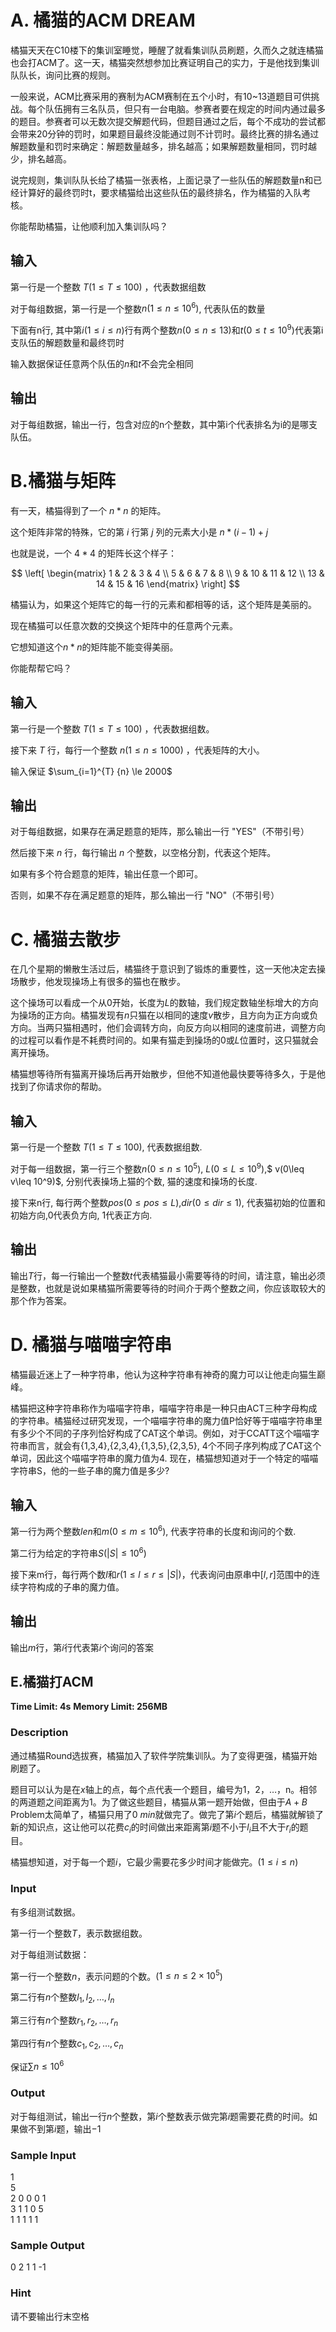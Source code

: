 # A. 橘猫的ACM DREAM

橘猫天天在C10楼下的集训室睡觉，睡醒了就看集训队员刷题，久而久之就连橘猫也会打ACM了。这一天，橘猫突然想参加比赛证明自己的实力，于是他找到集训队队长，询问比赛的规则。

一般来说，ACM比赛采用的赛制为ACM赛制在五个小时，有10~13道题目可供挑战。每个队伍拥有三名队员，但只有一台电脑。参赛者要在规定的时间内通过最多的题目。参赛者可以无数次提交解题代码，但题目通过之后，每个不成功的尝试都会带来20分钟的罚时，如果题目最终没能通过则不计罚时。最终比赛的排名通过解题数量和罚时来确定：解题数量越多，排名越高；如果解题数量相同，罚时越少，排名越高。

说完规则，集训队队长给了橘猫一张表格，上面记录了一些队伍的解题数量n和已经计算好的最终罚时t，要求橘猫给出这些队伍的最终排名，作为橘猫的入队考核。

你能帮助橘猫，让他顺利加入集训队吗？



## 输入

第一行是一个整数 $T (1 \le T \le 100)$ ，代表数据组数

对于每组数据，第一行是一个整数$n(1\leq n\leq 10^6)$, 代表队伍的数量

下面有n行, 其中第$i(1\leq i\leq n)$行有两个整数$n(0\leq n\leq13)$和$t(0\leq t\leq 10^9)$代表第i支队伍的解题数量和最终罚时

输入数据保证任意两个队伍的$n$和$t$不会完全相同



## 输出

对于每组数据，输出一行，包含对应的n个整数，其中第i个代表排名为i的是哪支队伍。



# B.橘猫与矩阵

有一天，橘猫得到了一个 $n*n$ 的矩阵。

这个矩阵非常的特殊，它的第 $i$ 行第 $j$ 列的元素大小是 $n*(i-1)+j$

也就是说，一个 $4*4$ 的矩阵长这个样子：

$$
\left[
\begin{matrix}
1 & 2 & 3 & 4 \\
5 & 6 & 7 & 8 \\
9 & 10 & 11 & 12 \\
13 & 14 & 15 & 16 
\end{matrix}
\right]
$$

橘猫认为，如果这个矩阵它的每一行的元素和都相等的话，这个矩阵是美丽的。  

现在橘猫可以任意次数的交换这个矩阵中的任意两个元素。

它想知道这个$n*n$的矩阵能不能变得美丽。

你能帮帮它吗？



## 输入

第一行是一个整数 $T (1 \le T \le 100)$ ，代表数据组数。

接下来 $T$ 行，每行一个整数 $n (1 \le n \le 1000)$ ，代表矩阵的大小。

输入保证 $\sum_{i=1}^{T} {n} \le 2000$



## 输出

对于每组数据，如果存在满足题意的矩阵，那么输出一行 "YES"（不带引号）

然后接下来 $n$ 行，每行输出 $n$ 个整数，以空格分割，代表这个矩阵。

如果有多个符合题意的矩阵，输出任意一个即可。

否则，如果不存在满足题意的矩阵，那么输出一行 "NO"（不带引号）



# C. 橘猫去散步

在几个星期的懒散生活过后，橘猫终于意识到了锻炼的重要性，这一天他决定去操场散步，他发现操场上有很多的猫也在散步。

这个操场可以看成一个从$0$开始，长度为$L$的数轴，我们规定数轴坐标增大的方向为操场的正方向。橘猫发现有$n$只猫在以相同的速度$v$散步，且方向为正方向或负方向。当两只猫相遇时，他们会调转方向，向反方向以相同的速度前进，调整方向的过程可以看作是不耗费时间的。如果有猫走到操场的$0$或$L$位置时，这只猫就会离开操场。

橘猫想等待所有猫离开操场后再开始散步，但他不知道他最快要等待多久，于是他找到了你请求你的帮助。



## 输入

第一行是一个整数 $T (1 \le T \le 100)$, 代表数据组数.

对于每一组数据，第一行三个整数$n(0\leq n\leq 10^5)$, $L(0\leq L \leq 10^9)$,$ v(0\leq v\leq 10^9)$, 分别代表操场上猫的个数, 猫的速度和操场的长度.

接下来n行, 每行两个整数$pos(0\leq pos\leq L)$,$dir(0\leq dir\leq 1)$, 代表猫初始的位置和初始方向,0代表负方向, 1代表正方向.



## 输出

输出$T$行，每一行输出一个整数$t$代表橘猫最小需要等待的时间，请注意，输出必须是整数，也就是说如果橘猫所需要等待的时间介于两个整数之间，你应该取较大的那个作为答案。



# D. 橘猫与喵喵字符串

橘猫最近迷上了一种字符串，他认为这种字符串有神奇的魔力可以让他走向猫生巅峰。

橘猫把这种字符串称作为喵喵字符串，喵喵字符串是一种只由ACT三种字母构成的字符串。橘猫经过研究发现，一个喵喵字符串的魔力值P恰好等于喵喵字符串里有多少个不同的子序列恰好构成了CAT这个单词。例如，对于CCATT这个喵喵字符串而言，就会有{1,3,4},{2,3,4},{1,3,5},{2,3,5}, 4个不同子序列构成了CAT这个单词，因此这个喵喵字符串的魔力值为4. 现在，橘猫想知道对于一个特定的喵喵字符串S，他的一些子串的魔力值是多少?



## 输入

第一行为两个整数$len$和$m(0\leq m\leq 10^6)$, 代表字符串的长度和询问的个数.

第二行为给定的字符串$S(|S|\leq 10^6)$

接下来m行，每行两个数$l$和$r$$(1\leq l\leq r\leq |S|)$，代表询问由原串中$[l,r]$范围中的连续字符构成的子串的魔力值。



## 输出

输出$m$行，第$i$行代表第$i$个询问的答案



## E.橘猫打ACM

**Time Limit: 4s**  **Memory Limit: 256MB**



### Description

通过橘猫Round选拔赛，橘猫加入了软件学院集训队。为了变得更强，橘猫开始刷题了。

题目可以认为是在$x$轴上的点，每个点代表一个题目，编号为1，2，$\dots$，n。相邻的两道题之间距离为1。为了做这些题目，橘猫从第一题开始做，但由于$A+B$ Problem太简单了，橘猫只用了0 $min$就做完了。做完了第$i$个题后，橘猫就解锁了新的知识点，这让他可以花费$c_i$的时间做出来距离第$i$题不小于$l_i$且不大于$r_i$的题目。

橘猫想知道，对于每一个题$i$，它最少需要花多少时间才能做完。($1 \leq i \leq n$)



### Input

有多组测试数据。

第一行一个整数$T$，表示数据组数。

对于每组测试数据：

第一行一个整数$n$，表示问题的个数。($1 \leq n \leq 2 \times 10^5$)

第二行有$n$个整数$l_1, l_2, \dots , l_n$

第三行有$n$个整数$r_1, r_2, \dots , r_n$

第四行有$n$个整数$c_1, c_2, \dots , c_n$

保证$\sum n \leq 10^6$

### Output

对于每组测试，输出一行$n$个整数，第$i$个整数表示做完第$i$题需要花费的时间。如果做不到第$i$题，输出$-1$



### Sample Input

1  
5  
2 0 0 0 1  
3 1 1 0 5  
1 1 1 1 1  



### Sample Output

0 2 1 1 -1

### Hint

请不要输出行末空格
